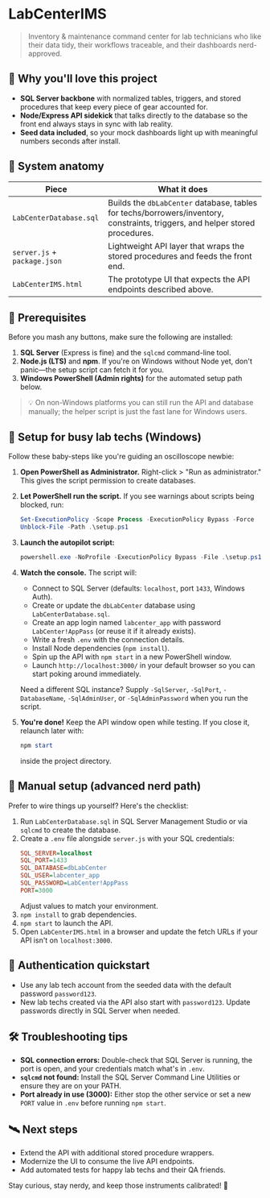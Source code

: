 # LabCenterIMS

> Inventory & maintenance command center for lab technicians who like their data tidy, their workflows traceable, and their dashboards nerd-approved.

## 🧪 Why you'll love this project
- **SQL Server backbone** with normalized tables, triggers, and stored procedures that keep every piece of gear accounted for.
- **Node/Express API sidekick** that talks directly to the database so the front end always stays in sync with lab reality.
- **Seed data included**, so your mock dashboards light up with meaningful numbers seconds after install.

## 🧬 System anatomy
| Piece | What it does |
| --- | --- |
| `LabCenterDatabase.sql` | Builds the `dbLabCenter` database, tables for techs/borrowers/inventory, constraints, triggers, and helper stored procedures. |
| `server.js` + `package.json` | Lightweight API layer that wraps the stored procedures and feeds the front end. |
| `LabCenterIMS.html` | The prototype UI that expects the API endpoints described above. |

## 🧰 Prerequisites
Before you mash any buttons, make sure the following are installed:

1. **SQL Server** (Express is fine) and the `sqlcmd` command-line tool.
2. **Node.js (LTS)** and **npm**. If you're on Windows without Node yet, don't panic—the setup script can fetch it for you.
3. **Windows PowerShell (Admin rights)** for the automated setup path below.

> 💡 On non-Windows platforms you can still run the API and database manually; the helper script is just the fast lane for Windows users.

## 🚀 Setup for busy lab techs (Windows)
Follow these baby-steps like you're guiding an oscilloscope newbie:

1. **Open PowerShell as Administrator.** Right-click > "Run as administrator." This gives the script permission to create databases.
2. **Let PowerShell run the script.** If you see warnings about scripts being blocked, run:
   ```powershell
   Set-ExecutionPolicy -Scope Process -ExecutionPolicy Bypass -Force
   Unblock-File -Path .\setup.ps1
   ```
3. **Launch the autopilot script:**
   ```powershell
   powershell.exe -NoProfile -ExecutionPolicy Bypass -File .\setup.ps1
   ```
4. **Watch the console.** The script will:
   - Connect to SQL Server (defaults: `localhost`, port `1433`, Windows Auth).
   - Create or update the `dbLabCenter` database using `LabCenterDatabase.sql`.
   - Create an app login named `labcenter_app` with password `LabCenter!AppPass` (or reuse it if it already exists).
   - Write a fresh `.env` with the connection details.
   - Install Node dependencies (`npm install`).
   - Spin up the API with `npm start` in a new PowerShell window.
   - Launch `http://localhost:3000/` in your default browser so you can start poking around immediately.

   Need a different SQL instance? Supply `-SqlServer`, `-SqlPort`, `-DatabaseName`, `-SqlAdminUser`, or `-SqlAdminPassword` when you run the script.

5. **You're done!** Keep the API window open while testing. If you close it, relaunch later with:
   ```powershell
   npm start
   ```
   inside the project directory.

## 🧗 Manual setup (advanced nerd path)
Prefer to wire things up yourself? Here's the checklist:

1. Run `LabCenterDatabase.sql` in SQL Server Management Studio or via `sqlcmd` to create the database.
2. Create a `.env` file alongside `server.js` with your SQL credentials:
   ```ini
   SQL_SERVER=localhost
   SQL_PORT=1433
   SQL_DATABASE=dbLabCenter
   SQL_USER=labcenter_app
   SQL_PASSWORD=LabCenter!AppPass
   PORT=3000
   ```
   Adjust values to match your environment.
3. `npm install` to grab dependencies.
4. `npm start` to launch the API.
5. Open `LabCenterIMS.html` in a browser and update the fetch URLs if your API isn't on `localhost:3000`.

## 🔐 Authentication quickstart
- Use any lab tech account from the seeded data with the default password `password123`.
- New lab techs created via the API also start with `password123`. Update passwords directly in SQL Server when needed.

## 🛠️ Troubleshooting tips
- **SQL connection errors:** Double-check that SQL Server is running, the port is open, and your credentials match what's in `.env`.
- **`sqlcmd` not found:** Install the SQL Server Command Line Utilities or ensure they are on your PATH.
- **Port already in use (3000):** Either stop the other service or set a new `PORT` value in `.env` before running `npm start`.

## 🛰️ Next steps
- Extend the API with additional stored procedure wrappers.
- Modernize the UI to consume the live API endpoints.
- Add automated tests for happy lab techs and their QA friends.

Stay curious, stay nerdy, and keep those instruments calibrated! 🧪
